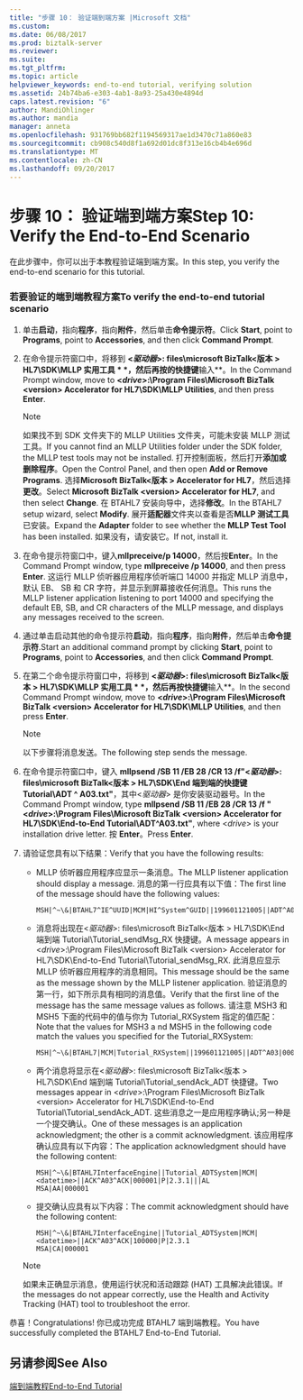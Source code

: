 ```yaml
---
title: "步骤 10： 验证端到端方案 |Microsoft 文档"
ms.custom: 
ms.date: 06/08/2017
ms.prod: biztalk-server
ms.reviewer: 
ms.suite: 
ms.tgt_pltfrm: 
ms.topic: article
helpviewer_keywords: end-to-end tutorial, verifying solution
ms.assetid: 24b74ba6-e303-4ab1-8a93-25a430e4894d
caps.latest.revision: "6"
author: MandiOhlinger
ms.author: mandia
manager: anneta
ms.openlocfilehash: 931769bb682f1194569317ae1d3470c71a860e83
ms.sourcegitcommit: cb908c540d8f1a692d01dc8f313e16cb4b4e696d
ms.translationtype: MT
ms.contentlocale: zh-CN
ms.lasthandoff: 09/20/2017
---
```

# <a name="step-10-verify-the-end-to-end-scenario"></a><span data-ttu-id="d254c-102">步骤 10： 验证端到端方案</span><span class="sxs-lookup"><span data-stu-id="d254c-102">Step 10: Verify the End-to-End Scenario</span></span>
<span data-ttu-id="d254c-103">在此步骤中，你可以出于本教程验证端到端方案。</span><span class="sxs-lookup"><span data-stu-id="d254c-103">In this step, you verify the end-to-end scenario for this tutorial.</span></span>  
  
### <a name="to-verify-the-end-to-end-tutorial-scenario"></a><span data-ttu-id="d254c-104">若要验证的端到端教程方案</span><span class="sxs-lookup"><span data-stu-id="d254c-104">To verify the end-to-end tutorial scenario</span></span>  
  
1.  <span data-ttu-id="d254c-105">单击**启动**，指向**程序**，指向**附件**，然后单击**命令提示符**。</span><span class="sxs-lookup"><span data-stu-id="d254c-105">Click **Start**, point to **Programs**, point to **Accessories**, and then click **Command Prompt**.</span></span>  
  
2.  <span data-ttu-id="d254c-106">在命令提示符窗口中，将移到  **\<*驱动器*>: files\microsoft BizTalk\<版本 > HL7\SDK\MLLP 实用工具 * *，然后再按的快捷键**输入**。</span><span class="sxs-lookup"><span data-stu-id="d254c-106">In the Command Prompt window, move to **\<*drive*>:\Program Files\Microsoft BizTalk \<version> Accelerator for HL7\SDK\MLLP Utilities**, and then press **Enter**.</span></span>  
  
    > [!NOTE]
    >  <span data-ttu-id="d254c-107">如果找不到 SDK 文件夹下的 MLLP Utilities 文件夹，可能未安装 MLLP 测试工具。</span><span class="sxs-lookup"><span data-stu-id="d254c-107">If you cannot find an MLLP Utilities folder under the SDK folder, the MLLP test tools may not be installed.</span></span> <span data-ttu-id="d254c-108">打开控制面板，然后打开**添加或删除程序**。</span><span class="sxs-lookup"><span data-stu-id="d254c-108">Open the Control Panel, and then open **Add or Remove Programs**.</span></span> <span data-ttu-id="d254c-109">选择**Microsoft BizTalk\<版本 > Accelerator for HL7**，然后选择**更改**。</span><span class="sxs-lookup"><span data-stu-id="d254c-109">Select **Microsoft BizTalk \<version> Accelerator for HL7**, and then select **Change**.</span></span> <span data-ttu-id="d254c-110">在 BTAHL7 安装向导中，选择**修改**。</span><span class="sxs-lookup"><span data-stu-id="d254c-110">In the BTAHL7 setup wizard, select **Modify**.</span></span> <span data-ttu-id="d254c-111">展开**适配器**文件夹以查看是否**MLLP 测试工具**已安装。</span><span class="sxs-lookup"><span data-stu-id="d254c-111">Expand the **Adapter** folder to see whether the **MLLP Test Tool** has been installed.</span></span> <span data-ttu-id="d254c-112">如果没有，请安装它。</span><span class="sxs-lookup"><span data-stu-id="d254c-112">If not, install it.</span></span>  
  
3.  <span data-ttu-id="d254c-113">在命令提示符窗口中，键入**mllpreceive/p 14000**，然后按**Enter**。</span><span class="sxs-lookup"><span data-stu-id="d254c-113">In the Command Prompt window, type **mllpreceive /p 14000**, and then press **Enter**.</span></span> <span data-ttu-id="d254c-114">这运行 MLLP 侦听器应用程序侦听端口 14000 并指定 MLLP 消息中，默认 EB、 SB 和 CR 字符，并显示到屏幕接收任何消息。</span><span class="sxs-lookup"><span data-stu-id="d254c-114">This runs the MLLP listener application listening to port 14000 and specifying the default EB, SB, and CR characters of the MLLP message, and displays any messages received to the screen.</span></span>  
  
4.  <span data-ttu-id="d254c-115">通过单击启动其他的命令提示符**启动**，指向**程序**，指向**附件**，然后单击**命令提示符**.</span><span class="sxs-lookup"><span data-stu-id="d254c-115">Start an additional command prompt by clicking **Start**, point to **Programs**, point to **Accessories**, and then click **Command Prompt**.</span></span>  
  
5.  <span data-ttu-id="d254c-116">在第二个命令提示符窗口中，将移到  **\<*驱动器*>: files\microsoft BizTalk\<版本 > HL7\SDK\MLLP 实用工具 * *，然后再按快捷键**输入**。</span><span class="sxs-lookup"><span data-stu-id="d254c-116">In the second Command Prompt window, move to **\<*drive*>:\Program Files\Microsoft BizTalk \<version> Accelerator for HL7\SDK\MLLP Utilities**, and then press **Enter**.</span></span>  
  
    > [!NOTE]
    >  <span data-ttu-id="d254c-117">以下步骤将消息发送。</span><span class="sxs-lookup"><span data-stu-id="d254c-117">The following step sends the message.</span></span>  
  
6.  <span data-ttu-id="d254c-118">在命令提示符窗口中，键入 **mllpsend /SB 11 /EB 28 /CR 13 /f"\<*驱动器*>: files\microsoft BizTalk\<版本 > HL7\SDK\End 端到端的快捷键Tutorial\ADT ^ A03.txt"**，其中\<*驱动器*> 是你安装驱动器号。</span><span class="sxs-lookup"><span data-stu-id="d254c-118">In the Command Prompt window, type **mllpsend /SB 11 /EB 28 /CR 13 /f "\<*drive*>:\Program Files\Microsoft BizTalk \<version> Accelerator for HL7\SDK\End-to-End Tutorial\ADT^A03.txt"**, where \<*drive*> is your installation drive letter.</span></span> <span data-ttu-id="d254c-119">按 **Enter**。</span><span class="sxs-lookup"><span data-stu-id="d254c-119">Press **Enter**.</span></span>  
  
7.  <span data-ttu-id="d254c-120">请验证您具有以下结果：</span><span class="sxs-lookup"><span data-stu-id="d254c-120">Verify that you have the following results:</span></span>  
  
    -   <span data-ttu-id="d254c-121">MLLP 侦听器应用程序应显示一条消息。</span><span class="sxs-lookup"><span data-stu-id="d254c-121">The MLLP listener application should display a message.</span></span> <span data-ttu-id="d254c-122">消息的第一行应具有以下值：</span><span class="sxs-lookup"><span data-stu-id="d254c-122">The first line of the message should have the following values:</span></span>  
  
        ```  
        MSH|^~\&|BTAHL7^IE^UUID|MCM|HI^System^GUID||199601121005||ADT^A04|000001|P|2.4|||SU|NE  
        ```  
  
    -   <span data-ttu-id="d254c-123">消息将出现在\<*驱动器*>: files\microsoft BizTalk\<版本 > HL7\SDK\End 端到端 Tutorial\Tutorial_sendMsg_RX 快捷键。</span><span class="sxs-lookup"><span data-stu-id="d254c-123">A message appears in \<*drive*>:\Program Files\Microsoft BizTalk \<version> Accelerator for HL7\SDK\End-to-End Tutorial\Tutorial_sendMsg_RX.</span></span> <span data-ttu-id="d254c-124">此消息应显示 MLLP 侦听器应用程序的消息相同。</span><span class="sxs-lookup"><span data-stu-id="d254c-124">This message should be the same as the message shown by the MLLP listener application.</span></span> <span data-ttu-id="d254c-125">验证消息的第一行，如下所示具有相同的消息值。</span><span class="sxs-lookup"><span data-stu-id="d254c-125">Verify that the first line of the message has the same message values as follows.</span></span> <span data-ttu-id="d254c-126">请注意 MSH3 和 MSH5 下面的代码中的值与你为 Tutorial_RXSystem 指定的值匹配：</span><span class="sxs-lookup"><span data-stu-id="d254c-126">Note that the values for MSH3 a nd MSH5 in the following code match the values you specified for the Tutorial_RXSystem:</span></span>  
  
        ```  
        MSH|^~\&|BTAHL7|MCM|Tutorial_RXSystem||199601121005||ADT^A03|000001|P|2.3.1  
        ```  
  
    -   <span data-ttu-id="d254c-127">两个消息将显示在\<*驱动器*>: files\microsoft BizTalk\<版本 > HL7\SDK\End 端到端 Tutorial\Tutorial_sendAck_ADT 快捷键。</span><span class="sxs-lookup"><span data-stu-id="d254c-127">Two messages appear in \<*drive*>:\Program Files\Microsoft BizTalk \<version> Accelerator for HL7\SDK\End-to-End Tutorial\Tutorial_sendAck_ADT.</span></span> <span data-ttu-id="d254c-128">这些消息之一是应用程序确认;另一种是一个提交确认。</span><span class="sxs-lookup"><span data-stu-id="d254c-128">One of these messages is an application acknowledgment; the other is a commit acknowledgment.</span></span> <span data-ttu-id="d254c-129">该应用程序确认应具有以下内容：</span><span class="sxs-lookup"><span data-stu-id="d254c-129">The application acknowledgment should have the following content:</span></span>  
  
        ```  
        MSH|^~\&|BTAHL7InterfaceEngine||Tutorial_ADTSystem|MCM|<datetime>||ACK^A03^ACK|000001|P|2.3.1|||AL  
        MSA|AA|000001  
        ```  
  
    -   <span data-ttu-id="d254c-130">提交确认应具有以下内容：</span><span class="sxs-lookup"><span data-stu-id="d254c-130">The commit acknowledgment should have the following content:</span></span>  
  
        ```  
        MSH|^~\&|BTAHL7InterfaceEngine||Tutorial_ADTSystem|MCM|<datetime>||ACK^A03^ACK|100000|P|2.3.1  
        MSA|CA|000001  
        ```  
  
    > [!NOTE]
    >  <span data-ttu-id="d254c-131">如果未正确显示消息，使用运行状况和活动跟踪 (HAT) 工具解决此错误。</span><span class="sxs-lookup"><span data-stu-id="d254c-131">If the messages do not appear correctly, use the Health and Activity Tracking (HAT) tool to troubleshoot the error.</span></span>  
  
 <span data-ttu-id="d254c-132">恭喜！</span><span class="sxs-lookup"><span data-stu-id="d254c-132">Congratulations!</span></span> <span data-ttu-id="d254c-133">你已成功完成 BTAHL7 端到端教程。</span><span class="sxs-lookup"><span data-stu-id="d254c-133">You have successfully completed the BTAHL7 End-to-End Tutorial.</span></span>  
  
## <a name="see-also"></a><span data-ttu-id="d254c-134">另请参阅</span><span class="sxs-lookup"><span data-stu-id="d254c-134">See Also</span></span>  
 [<span data-ttu-id="d254c-135">端到端教程</span><span class="sxs-lookup"><span data-stu-id="d254c-135">End-to-End Tutorial</span></span>](../../adapters-and-accelerators/accelerator-hl7/end-to-end-tutorial1.md)